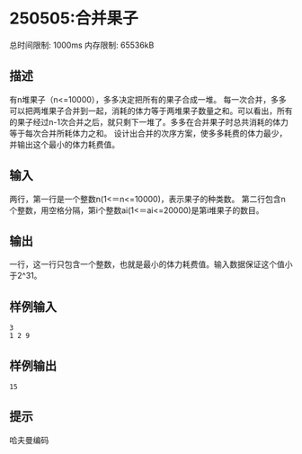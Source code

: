 # 250505:合并果子

总时间限制: 1000ms 内存限制: 65536kB
## 描述
有n堆果子（n<=10000），多多决定把所有的果子合成一堆。
每一次合并，多多可以把两堆果子合并到一起，消耗的体力等于两堆果子数量之和。可以看出，所有的果子经过n-1次合并之后，就只剩下一堆了。多多在合并果子时总共消耗的体力等于每次合并所耗体力之和。
设计出合并的次序方案，使多多耗费的体力最少，并输出这个最小的体力耗费值。

## 输入
两行，第一行是一个整数n(1<＝n<=10000)，表示果子的种类数。
第二行包含n个整数，用空格分隔，第i个整数ai(1<＝ai<=20000)是第i堆果子的数目。

## 输出
一行，这一行只包含一个整数，也就是最小的体力耗费值。输入数据保证这个值小于2^31。

## 样例输入
```
3 
1 2 9
```

## 样例输出
```
15
```

## 提示
哈夫曼编码

